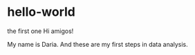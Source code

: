 # hello-world
the first one
Hi amigos!

My name is Daria. And these are my first steps in data analysis.
